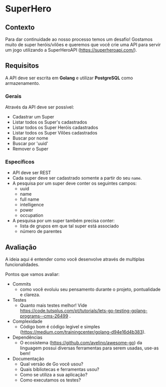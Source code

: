 # SuperHero

## Contexto
Para dar continuidade ao nosso processo temos um desafio! Gostamos muito de super heróis/vilões e queremos que você crie uma API para servir um jogo utilizando a SuperHeroAPI (https://superheroapi.com/).

## Requisitos

A API deve ser escrita em **Golang** e utilizar **PostgreSQL** como armazenamento.

### Gerais
Através da API deve ser possível:
- Cadastrar um Super
- Listar todos os Super's cadastrados
- Listar todos os Super Heróis cadastrados
- Listar todos os Super Vilões cadastrados
- Buscar por nome
- Buscar por 'uuid'
- Remover o Super

### Específicos
- API deve ser REST
- Cada super deve ser cadastrado somente a partir do seu `name`.
- A pesquisa por um super deve conter os seguintes campos: 
    - uuid
    - name
    - full name
    - intelligence
    - power
    - occupation
- A pesquisa por um super também precisa conter:
    - lista de grupos em que tal super está associado
    - número de parentes

## Avaliação
A ideia aqui é entender como você desenvolve através de multiplas funcionalidades.

Pontos que vamos avaliar:
- Commits 
    - como você evoluiu seu pensamento durante o projeto, pontualidade e clareza.
- Testes 
    - Quanto mais testes melhor! Vide https://code.tutsplus.com/pt/tutorials/lets-go-testing-golang-programs--cms-26499 .
- Complexidade
    - Código bom é código legivel e simples (https://medium.com/trainingcenter/golang-d94e16d4b383).
- Dependências
    - O ecosistema (https://github.com/avelino/awesome-go) da linguagem possui diversas ferramentas para serem usadas, use-as bem!
- Documentação
    - Qual versão de Go você usou?
    - Quais bibliotecas e ferramentas usou?
    - Como se utiliza a sua aplicação?
    - Como executamos os testes?

